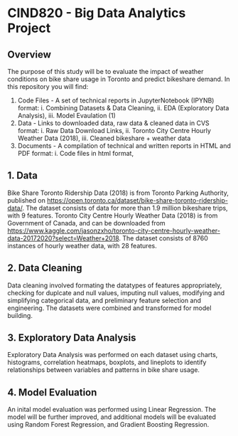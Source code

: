 # CIND820 - Big Data Analytics Project

## Overview
The purpose of this study will be to evaluate the impact of weather conditions on bike share usage in Toronto and predict bikeshare demand. 
In this repository you will find:
1. Code Files - A set of technical reports in JupyterNotebook (IPYNB) format:
    i. Combining Datasets & Data Cleaning,
    ii. EDA (Exploratory Data Analysis),
    iii. Model Evaulation (1)
2. Data - Links to downloaded data, raw data & cleaned data in CVS format:
    i. Raw Data Download Links,
    ii. Toronto City Centre Hourly Weather Data (2018),
    iii. Cleaned bikeshare + weather data
3. Documents - A compilation of technical and written reports in HTML and PDF format:
    i. Code files in html format,

## 1. Data
Bike Share Toronto Ridership Data (2018) is from Toronto Parking Authority, published on https://open.toronto.ca/dataset/bike-share-toronto-ridership-data/. The dataset consists of data for more than 1.9 million bikeshare trips, with 9 features.
Toronto City Centre Hourly Weather Data (2018) is from Government of Canada, and can be downloaded from https://www.kaggle.com/jasonzxho/toronto-city-centre-hourly-weather-data-20172020?select=Weather+2018. The dataset consists of 8760 instances of hourly weather data, with 28 features.

## 2. Data Cleaning
Data cleaning involved formating the datatypes of features appropriately, checking for duplcate and null values, imputing null values, modifying and simplifying categorical data, and preliminary feature selection and engineering. The datasets were combined and transformed for model building.

## 3. Exploratory Data Analysis
Exploratory Data Analysis was performed on each dataset using charts, histograms, correlation heatmaps, boxplots, and lineplots to identify relationships between variables and patterns in bike share usage. 

## 4. Model Evaluation
An inital model evaluation was performed using Linear Regression. The model will be further improved, and additional models will be evaluated using Random Forest Regression, and Gradient Boosting Regression.

